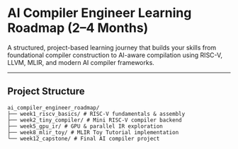 # AI Compiler Engineer Learning Roadmap (2–4 Months)

A structured, project-based learning journey that builds your skills from foundational compiler construction to AI-aware compilation using RISC-V, LLVM, MLIR, and modern AI compiler frameworks.

---

##  Project Structure
```
ai_compiler_engineer_roadmap/
├── week1_riscv_basics/ # RISC-V fundamentals & assembly
├── week2_tiny_compiler/ # Mini RISC-V compiler backend
├── week5_gpu_ir/ # GPU & parallel IR exploration
├── week8_mlir_toy/ # MLIR Toy Tutorial implementation
└── week12_capstone/ # Final AI compiler project
```